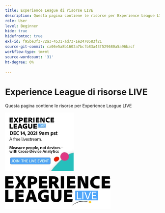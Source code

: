 ```yaml
---
title: Experience League di risorse LIVE
description: Questa pagina contiene le risorse per Experience League LIVE
role: User
level: Beginner
hide: true
hidefromtoc: true
exl-id: f95be3f3-72a3-4531-ad73-1e2470583f21
source-git-commit: ca06e5a8b1602a7bcfb83a43f529680a5a96bacf
workflow-type: tm+mt
source-wordcount: '31'
ht-degree: 0%

---
```


# Experience League di risorse LIVE

Questa pagina contiene le risorse per Experience League LIVE

![Immagine barra laterale Episodio 6](assets/exl-live-ep6-sidebar.jpg)

![Logo Experience League Live](assets/exl-live-logo.png)

